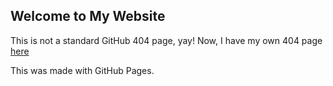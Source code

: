 ## Welcome to My Website

This is not a standard GitHub 404 page, yay! 
Now, I have my own 404 page [here](https://barelysmooth.github.io/404.html)

This was made with GitHub Pages. 
